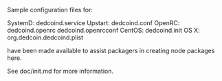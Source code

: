 Sample configuration files for:

SystemD: dedcoind.service
Upstart: dedcoind.conf
OpenRC:  dedcoind.openrc
         dedcoind.openrcconf
CentOS:  dedcoind.init
OS X:    org.dedcoin.dedcoind.plist

have been made available to assist packagers in creating node packages here.

See doc/init.md for more information.
